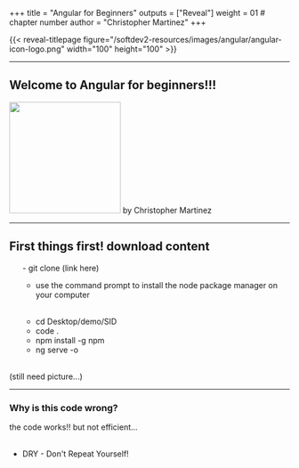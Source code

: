 +++
title = "Angular for Beginners"
outputs = ["Reveal"]
weight = 01 # chapter number
author = "Christopher Martinez"
+++

{{< reveal-titlepage figure="/softdev2-resources/images/angular/angular-icon-logo.png" width="100" height="100" >}}
  
---

## Welcome to Angular for beginners!!!

 <img src="/softdev2-resources/images/angular/angular-icon-logo.png" width="200" height="200">
by Christopher Martinez
 
---
## First things first! download content
<ul> - git clone (link here)<br>
 
 - use the command prompt to install the node package manager on your computer<br><br>
 
 <ul>
    <li>cd Desktop/demo/SID</li>
    <li>code .</li>
    <li>npm install -g npm</li>
    <li>ng serve -o</li>
 </ul>
</ul>

<br>(still need picture...)

---

### Why is this code wrong?
the code works!! but not efficient...<br><br>
- DRY - Don't Repeat Yourself!

